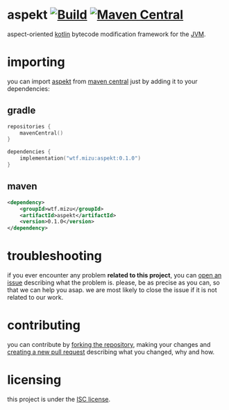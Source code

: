 # aspekt [![Build][badge-github-ci]][project-gradle-ci] [![Maven Central][badge-mvnc]][project-mvnc]

aspect-oriented [kotlin][kotlin] bytecode modification framework for the [JVM][jvm].

# importing

you can import [aspekt][project-url] from [maven central][mvnc] just by adding it to your dependencies:

## gradle

```kotlin
repositories {
    mavenCentral()
}

dependencies {
    implementation("wtf.mizu:aspekt:0.1.0")
}
```

## maven

```xml
<dependency>
    <groupId>wtf.mizu</groupId>
    <artifactId>aspekt</artifactId>
    <version>0.1.0</version>
</dependency>
```

# troubleshooting

if you ever encounter any problem **related to this project**, you can [open an issue][new-issue] describing what the
problem is. please, be as precise as you can, so that we can help you asap. we are most likely to close the issue if it
is not related to our work.

# contributing

you can contribute by [forking the repository][fork], making your changes and [creating a new pull request][new-pr]
describing what you changed, why and how.

# licensing

this project is under the [ISC license][project-license].


<!-- Links -->

[jvm]: https://adoptium.net "adoptium website"

[kotlin]: https://kotlinlang.org "kotlin website"

[rust]: https://rust-lang.org "rust website"

[mvnc]: https://repo1.maven.org/maven2/ "maven central website"

<!-- Project Links -->

[project-url]: https://github.com/MizuSoftware/aspekt "project github repository"

[fork]: https://github.com/MizuSoftware/aspekt/fork "fork this repository"

[new-pr]: https://github.com/MizuSoftware/aspekt/pulls/new "create a new pull request"

[new-issue]: https://github.com/MizuSoftware/aspekt/issues/new "create a new issue"

[project-mvnc]: https://maven-badges.herokuapp.com/maven-central/wtf.mizu/aspekt "maven central repository"

[project-gradle-ci]: https://github.com/MizuSoftware/aspekt/actions/workflows/build.yml "gradle ci workflow"

[project-license]: https://github.com/MizuSoftware/aspekt/blob/main/LICENSE "LICENSE source file"

<!-- Badges -->

[badge-mvnc]: https://maven-badges.herokuapp.com/maven-central/wtf.mizu/aspekt/badge.svg "maven central badge"

[badge-github-ci]: https://github.com/MizuSoftware/aspekt/actions/workflows/build.yml/badge.svg?branch=main "github actions badge"
